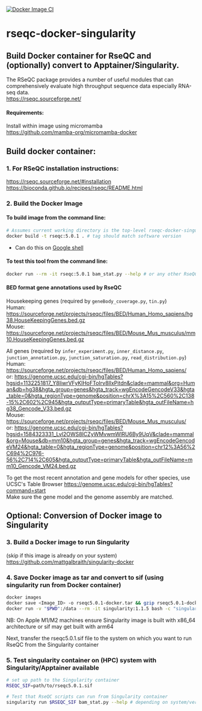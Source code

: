 [![Docker Image CI](https://github.com/mattgalbraith/rseqc-docker-singularity/actions/workflows/docker-image.yml/badge.svg)](https://github.com/mattgalbraith/rseqc-docker-singularity/actions/workflows/docker-image.yml)

# rseqc-docker-singularity

## Build Docker container for RseQC and (optionally) convert to Apptainer/Singularity.  

The RSeQC package provides a number of useful modules that can comprehensively evaluate high throughput sequence data especially RNA-seq data.  
https://rseqc.sourceforge.net/  
  
#### Requirements:
Install within image using micromamba  
https://github.com/mamba-org/micromamba-docker  
  
## Build docker container:  

### 1. For RSeQC installation instructions:  
https://rseqc.sourceforge.net/#installation  
https://bioconda.github.io/recipes/rseqc/README.html  


### 2. Build the Docker Image

#### To build image from the command line:  
``` bash
# Assumes current working directory is the top-level rseqc-docker-singularity directory
docker build -t rseqc:5.0.1 . # tag should match software version
```
* Can do this on [Google shell](https://shell.cloud.google.com)

#### To test this tool from the command line:
``` bash
docker run --rm -it rseqc:5.0.1 bam_stat.py --help # or any other RseQC script
```

#### BED format gene annotations used by RseQC  

Housekeeping genes (required by `geneBody_coverage.py`, `tin.py`)  
Human: https://sourceforge.net/projects/rseqc/files/BED/Human_Homo_sapiens/hg38.HouseKeepingGenes.bed.gz  
Mouse: https://sourceforge.net/projects/rseqc/files/BED/Mouse_Mus_musculus/mm10.HouseKeepingGenes.bed.gz  

All genes (required by `infer_experiment.py`, `inner_distance.py`, `junction_annotation.py`, `junction_saturation.py`, `read_distribution.py`)  
Human: https://sourceforge.net/projects/rseqc/files/BED/Human_Homo_sapiens/  
or: https://genome.ucsc.edu/cgi-bin/hgTables?hgsid=1132251817_Y8liwrVFyKlHoFToIrv8IlxPitdn&clade=mammal&org=Human&db=hg38&hgta_group=genes&hgta_track=wgEncodeGencodeV33&hgta_table=0&hgta_regionType=genome&position=chrX%3A15%2C560%2C138-15%2C602%2C945&hgta_outputType=primaryTable&hgta_outFileName=hg38_Gencode_V33.bed.gz  
Mouse: https://sourceforge.net/projects/rseqc/files/BED/Mouse_Mus_musculus/  
or: https://genome.ucsc.edu/cgi-bin/hgTables?hgsid=1584323331_Lvl2OWS8ICZyWMvwmWlRU6By9UqV&clade=mammal&org=Mouse&db=mm10&hgta_group=genes&hgta_track=wgEncodeGencodeVM24&hgta_table=0&hgta_regionType=genome&position=chr12%3A56%2C694%2C976-56%2C714%2C605&hgta_outputType=primaryTable&hgta_outFileName=mm10_Gencode_VM24.bed.gz  

To get the most recent annotation and gene models for other species, use UCSC's Table Browser https://genome.ucsc.edu/cgi-bin/hgTables?command=start  
Make sure the gene model and the genome assembly are matched.  


## Optional: Conversion of Docker image to Singularity  

### 3. Build a Docker image to run Singularity  
(skip if this image is already on your system)  
https://github.com/mattgalbraith/singularity-docker

### 4. Save Docker image as tar and convert to sif (using singularity run from Docker container)  
``` bash
docker images
docker save <Image_ID> -o rseqc5.0.1-docker.tar && gzip rseqc5.0.1-docker.tar # = IMAGE_ID of rseqc image
docker run -v "$PWD":/data --rm -it singularity:1.1.5 bash -c "singularity build /data/rseqc5.0.1.sif docker-archive:///data/rseqc5.0.1-docker.tar.gz"
```
NB: On Apple M1/M2 machines ensure Singularity image is built with x86_64 architecture or sif may get built with arm64  

Next, transfer the rseqc5.0.1.sif file to the system on which you want to run RseQC from the Singularity container  

### 5. Test singularity container on (HPC) system with Singularity/Apptainer available  
``` bash
# set up path to the Singularity container
RSEQC_SIF=path/to/rseqc5.0.1.sif

# Test that RseQC scripts can run from Singularity container
singularity run $RSEQC_SIF bam_stat.py --help # depending on system/version, singularity may be called apptainer
```